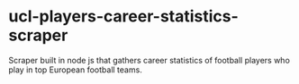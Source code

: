 ucl-players-career-statistics-scraper
=====================================

Scraper built in node js that gathers career statistics of football players who play in top European football teams.
